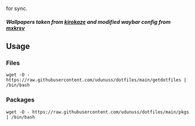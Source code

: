 for sync.
##### Wallpapers taken from [kirokaze](https://www.deviantart.com/kirokaze) and modified waybar config from [mxkrsv](https://github.com/mxkrsv/dotfiles/tree/master)
## Usage
### Files
```
wget -O - https://raw.githubusercontent.com/udunuss/dotfiles/main/getdotfiles | /bin/bash
```
### Packages
```
wget -O - https://raw.githubusercontent.com/udunuss/dotfiles/main/pkgs | /bin/bash
```
